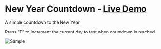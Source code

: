 # New Year Countdown - [Live Demo](https://rphase.github.io/justwebprojects/new-year-countdown/)

A simple countdown to the New Year.

Press "T" to increment the current day to test when countdown is reached.

![Sample](https://rphase.github.io/justwebprojects/resource/new-year-countdown.png)

<!-- ## Extra info
- Bullet
- Bullet -->
